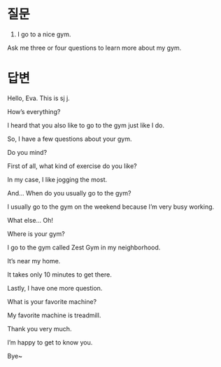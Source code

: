 # 질문

1. I go to a nice gym.

Ask me three or four questions to learn more about my gym.

# 답변

Hello, Eva. This is sj j.

How’s everything?

I heard that you also like to go to the gym just like I do.

So, I have a few questions about your gym.

Do you mind?

First of all, what kind of exercise do you like?

In my case, I like jogging the most.

And... When do you usually go to the gym?

I usually go to the gym on the weekend because I’m very busy working.

What else... Oh!

Where is your gym?

I go to the gym called Zest Gym in my neighborhood.

It’s near my home.

It takes only 10 minutes to get there.

Lastly, I have one more question.

What is your favorite machine?

My favorite machine is treadmill.

Thank you very much.

I’m happy to get to know you.

Bye~
